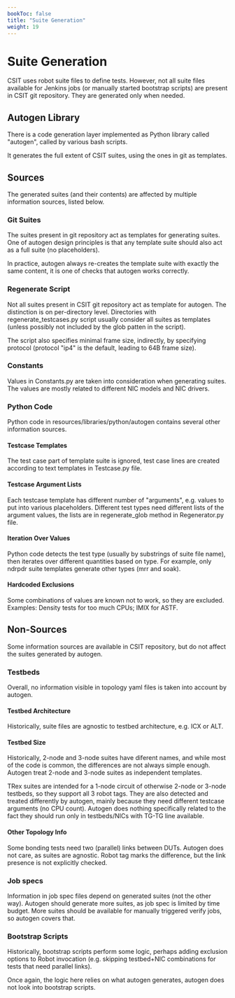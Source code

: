 ```yaml
---
bookToc: false
title: "Suite Generation"
weight: 19
---
```


# Suite Generation

CSIT uses robot suite files to define tests.
However, not all suite files available for Jenkins jobs
(or manually started bootstrap scripts) are present in CSIT git repository.
They are generated only when needed.

## Autogen Library

There is a code generation layer implemented as Python library called "autogen",
called by various bash scripts.

It generates the full extent of CSIT suites, using the ones in git as templates.

## Sources

The generated suites (and their contents) are affected by multiple information
sources, listed below.

### Git Suites

The suites present in git repository act as templates for generating suites.
One of autogen design principles is that any template suite should also act
as a full suite (no placeholders).

In practice, autogen always re-creates the template suite with exactly
the same content, it is one of checks that autogen works correctly.

### Regenerate Script

Not all suites present in CSIT git repository act as template for autogen.
The distinction is on per-directory level. Directories with
regenerate_testcases.py script usually consider all suites as templates
(unless possibly not included by the glob patten in the script).

The script also specifies minimal frame size, indirectly, by specifying protocol
(protocol "ip4" is the default, leading to 64B frame size).

### Constants

Values in Constants.py are taken into consideration when generating suites.
The values are mostly related to different NIC models and NIC drivers.

### Python Code

Python code in resources/libraries/python/autogen contains several other
information sources.

#### Testcase Templates

The test case part of template suite is ignored, test case lines
are created according to text templates in Testcase.py file.

#### Testcase Argument Lists

Each testcase template has different number of "arguments", e.g. values
to put into various placeholders. Different test types need different
lists of the argument values, the lists are in regenerate_glob method
in Regenerator.py file.

#### Iteration Over Values

Python code detects the test type (usually by substrings of suite file name),
then iterates over different quantities based on type.
For example, only ndrpdr suite templates generate other types (mrr and soak).

#### Hardcoded Exclusions

Some combinations of values are known not to work, so they are excluded.
Examples: Density tests for too much CPUs; IMIX for ASTF.

## Non-Sources

Some information sources are available in CSIT repository,
but do not affect the suites generated by autogen.

### Testbeds

Overall, no information visible in topology yaml files is taken into account
by autogen.

#### Testbed Architecture

Historically, suite files are agnostic to testbed architecture, e.g. ICX or ALT.

#### Testbed Size

Historically, 2-node and 3-node suites have diferent names, and while
most of the code is common, the differences are not always simple enough.
Autogen treat 2-node and 3-node suites as independent templates.

TRex suites are intended for a 1-node circuit of otherwise 2-node or 3-node
testbeds, so they support all 3 robot tags.
They are also detected and treated differently by autogen,
mainly because they need different testcase arguments (no CPU count).
Autogen does nothing specifically related to the fact they should run
only in testbeds/NICs with TG-TG line available.

#### Other Topology Info

Some bonding tests need two (parallel) links between DUTs.
Autogen does not care, as suites are agnostic.
Robot tag marks the difference, but the link presence is not explicitly checked.

### Job specs

Information in job spec files depend on generated suites (not the other way).
Autogen should generate more suites, as job spec is limited by time budget.
More suites should be available for manually triggered verify jobs,
so autogen covers that.

### Bootstrap Scripts

Historically, bootstrap scripts perform some logic,
perhaps adding exclusion options to Robot invocation
(e.g. skipping testbed+NIC combinations for tests that need parallel links).

Once again, the logic here relies on what autogen generates,
autogen does not look into bootstrap scripts.
